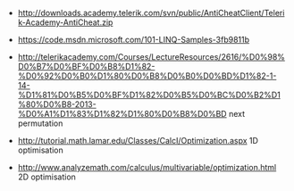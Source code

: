 - http://downloads.academy.telerik.com/svn/public/AntiCheatClient/Telerik-Academy-AntiCheat.zip

- https://code.msdn.microsoft.com/101-LINQ-Samples-3fb9811b

- http://telerikacademy.com/Courses/LectureResources/2616/%D0%98%D0%B7%D0%BF%D0%B8%D1%82-%D0%92%D0%B0%D1%80%D0%B8%D0%B0%D0%BD%D1%82-1-14-%D1%81%D0%B5%D0%BF%D1%82%D0%B5%D0%BC%D0%B2%D1%80%D0%B8-2013-%D0%A1%D1%83%D1%82%D1%80%D0%B8%D0%BD next permutation

- http://tutorial.math.lamar.edu/Classes/CalcI/Optimization.aspx 1D optimisation

- http://www.analyzemath.com/calculus/multivariable/optimization.html 2D optimisation
